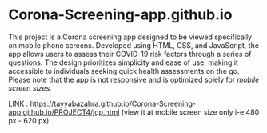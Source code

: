 # Corona-Screening-app.github.io

This project is a Corona screening app designed to be viewed specifically on mobile phone screens. Developed using HTML, CSS, and JavaScript, the app allows users to assess their COVID-19 risk factors through a series of questions. The design prioritizes simplicity and ease of use, making it accessible to individuals seeking quick health assessments on the go. Please note that the app is not responsive and is optimized solely for *mobile screen sizes*.


LINK : https://tayyabazahra.github.io/Corona-Screening-app.github.io/PROJECT4/jqp.html (view it at mobile screen size only i-e 480 px - 620 px)
